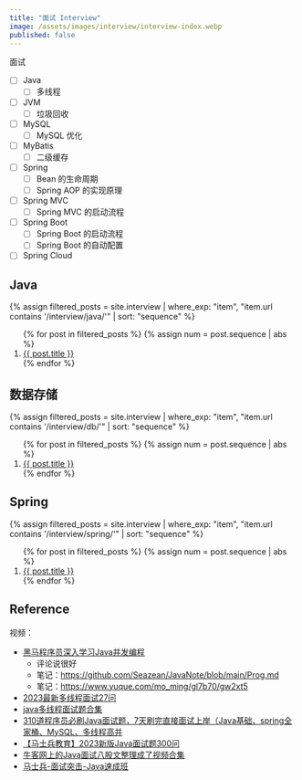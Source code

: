 ```yaml
---
title: "面试 Interview"
image: /assets/images/interview/interview-index.webp
published: false
---
```


面试

- [ ] Java
    - [ ] 多线程
- [ ] JVM
    - [ ] 垃圾回收
- [ ] MySQL
    - [ ] MySQL 优化
- [ ] MyBatis
    - [ ] 二级缓存
- [ ] Spring
    - [ ] Bean 的生命周期
    - [ ] Spring AOP 的实现原理
- [ ] Spring MVC
    - [ ] Spring MVC 的启动流程
- [ ] Spring Boot
  - [ ] Spring Boot 的启动流程
  - [ ] Spring Boot 的自动配置
- [ ] Spring Cloud

## Java

{%
assign filtered_posts = site.interview |
where_exp: "item", "item.url contains '/interview/java/'" |
sort: "sequence"
%}
<ol>
    {% for post in filtered_posts %}
    {% assign num = post.sequence | abs %}
    <li>
        <a href="{{ post.url }}">{{ post.title }}</a>
    </li>
    {% endfor %}
</ol>

## 数据存储

{%
assign filtered_posts = site.interview |
where_exp: "item", "item.url contains '/interview/db/'" |
sort: "sequence"
%}
<ol>
    {% for post in filtered_posts %}
    {% assign num = post.sequence | abs %}
    <li>
        <a href="{{ post.url }}">{{ post.title }}</a>
    </li>
    {% endfor %}
</ol>

## Spring

{%
assign filtered_posts = site.interview |
where_exp: "item", "item.url contains '/interview/spring/'" |
sort: "sequence"
%}
<ol>
    {% for post in filtered_posts %}
    {% assign num = post.sequence | abs %}
    <li>
        <a href="{{ post.url }}">{{ post.title }}</a>
    </li>
    {% endfor %}
</ol>

## Reference

视频：

- [黑马程序员深入学习Java并发编程](https://www.bilibili.com/video/BV16J411h7Rd/)
    - 评论说很好
    - 笔记：https://github.com/Seazean/JavaNote/blob/main/Prog.md
    - 笔记：https://www.yuque.com/mo_ming/gl7b70/gw2xt5
- [2023最新多线程面试27问](https://www.bilibili.com/video/BV1xM411s7tW/)
- [java多线程面试题合集](https://www.bilibili.com/video/BV1EV4y1T7hb/)
- [310道程序员必刷Java面试题，7天刷完直接面试上岸（Java基础、spring全家桶、MySQL、多线程高并](https://www.bilibili.com/video/BV1EN411e77V/)
- [【马士兵教育】2023新版Java面试题300问](https://www.bilibili.com/video/BV1ay4y1D7o7)
- [牛客网上的Java面试八股文整理成了视频合集](https://www.bilibili.com/video/BV18S4y1r7NW/)
- [马士兵-面试突击-Java速成班](https://www.bilibili.com/video/BV1cF411R7Ko/)



